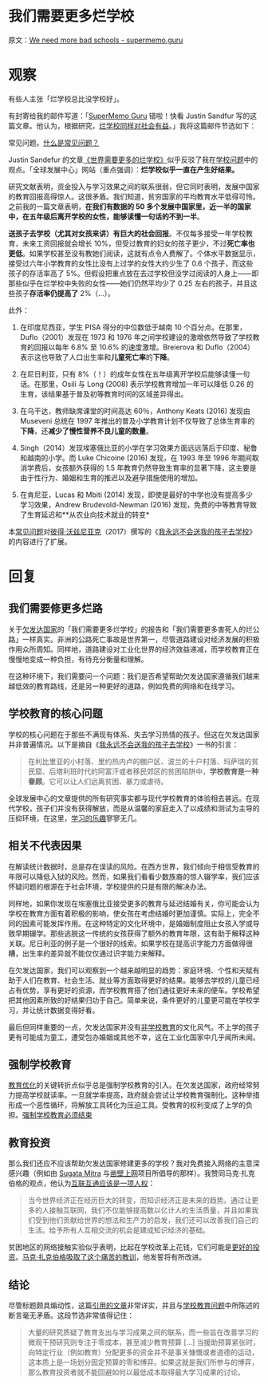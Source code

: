 # 我们需要更多烂学校

原文：[We need more bad schools - supermemo.guru](https://supermemo.guru/wiki/We_need_more_bad_schools)

# 观察

有些人主张「烂学校总比没学校好」。

有封寄给我的邮件写道：「[SuperMemo Guru](https://supermemo.guru/wiki/SuperMemo_Guru) 错啦！快看 Justin Sandfur 写的这篇文章。他认为，根据研究，[烂学校同样对社会有益](http://supermemopedia.com/wiki/Science:_Even_bad_schools_are_good_for_society)。」我将这篇邮件节选如下：

常见问题。[什么是常见问题？](https://supermemo.guru/wiki/What_are_FAQs%3F)

Justin Sandefur 的文章[《世界需要更多的烂学校》](https://www.cgdev.org/blog/world-needs-more-bad-schools)似乎反驳了我在[学校问题](https://supermemo.guru/wiki/Problem_of_schooling)中的观点。「全球发展中心」网站（重点强调）：**烂学校似乎一直在产生好结果。**

研究文献表明，资金投入与学习效果之间的联系很弱，但它同时表明，发展中国家的教育回报高得惊人。这很矛盾。我们知道，贫穷国家的平均教育水平低得可怜。之前我的一篇文章表明，**在我们有数据的 50 多个发展中国家里，近一半的国家中，在五年级后离开学校的女性，能够读懂一句话的不到一半**。

**送孩子去学校（尤其对女孩来讲）有巨大的社会回报**。不仅每多接受一年学校教育，未来工资回报就会增长 10%，但受过教育的妇女的孩子更少，不过**死亡率也更低**。如果学校甚至没有教她们阅读，这就有点令人费解了。个体水平数据显示，接受过六年小学教育的女性比没有上过学的女性大约少生了 0.6 个孩子，而这些孩子的存活率高了 5%。但假设把重点放在去过学校但没学过阅读的人身上——即那些似乎在烂学校中失败的女性——她们仍然平均少了 0.25 左右的孩子，并且这些孩子**存活率仍提高了** 2%（…）。

此外：

1. 在印度尼西亚，学生 PISA 得分的中位数低于越南 10 个百分点。在那里，Duflo（2001）发现在 1973 和 1976 年之间学校建设的激增依然导致了学校教育的回报以每年 6.8% 至 10.6% 的速度激增。Breierova 和 Duflo（2004）表示这也导致了人口出生率和**儿童死亡率**的**下降**。

2. 在尼日利亚，只有 8%（！）的成年女性在五年级离开学校后能够读懂一句话。在那里，Osili 与 Long (2008) 表示学校教育增加一年可以降低 0.26 的生育，该结果基于普及初等教育时间的区域差异得出。

3. 在乌干达，教师缺席课堂的时间高达 60％，Anthony Keats (2016) 发现由 Museveni 总统在 1997 年推出的普及小学教育计划不仅导致了总体生育率的**下降**，还**减少了慢性营养不良儿童的数量**。

4. Singh（2014）发现埃塞俄比亚的小学在学习效果方面远远落后于印度、秘鲁和越南的小学。而 Luke Chicoine (2016) 发现，在 1993 年至 1996 年期间取消学费后，女孩额外获得的 1.5 年教育仍然导致生育率的显著下降，这主要是由于性行为、婚姻和生育的推迟以及避孕措施使用的增加。

5. 在肯尼亚，Lucas 和 Mbiti (2014) 发现，即使是最好的中学也没有提高多少学习效果，Andrew Brudevold-Newman (2016) 发现，免费的中等教育导致了生育延迟和**从农业向技术就业的转变*

本[常见问题](https://supermemo.guru/wiki/FAQs)对[彼得·沃兹尼亚克](https://supermemo.guru/wiki/Piotr_Wozniak)（2017）撰写的《[我永远不会送我的孩子去学校](https://supermemo.guru/wiki/Problem_of_Schooling)》的内容进行了扩展。

# 回复

## 我们需要修更多烂路

关于[欠发达国家](https://en.wikipedia.org/wiki/Least_Developed_Countries)的「我们需要更多烂学校」的报告和「我们需要更多害死人的烂公路」一样真实。非洲的公路死亡事故是世界第一，尽管道路建设对经济发展的积极作用众所周知。同样地，道路建设对工业化世界的经济效益递减，而学校教育正在慢慢地变成一种负担，有待充分衡量和理解。

在这种环境下，我们需要问一个问题：我们是否希望帮助欠发达国家遵循我们越来越低效的教育路线，还是另一种更好的道路，例如免费的网络和在线学习。

## 学校教育的核心问题

学校的核心问题在于那些不满现有体系、失去学习热情的孩子。但这在欠发达国家并非普遍情况。以下是摘自《[我永远不会送我的孩子去学校](https://supermemo.guru/wiki/I_would_never_send_my_kids_to_school)》一书的引言：

> 在利比里亚的小村落、里约热内卢的棚户区、波兰的十户村落、玛萨瑞的贫民窟、后塔利班时代的阿富汗或者移民郊区的贫困陷阱中，**学校教育是一种眷顾**。它可以让人们远离贫困、暴力或虐待。

全球发展中心的文章提供的所有研究事实都与现代学校教育的体验相去甚远。在现代学校，孩子们并没有获得解放，而是从温馨的家庭走入了以成绩和测试为主导的压抑环境，在这里，[学习的乐趣](https://supermemo.guru/wiki/Pleasure_of_learning)寥寥无几。

## 相关不代表因果

在解读统计数据时，总是存在误读的风险。在西方世界，我们倾向于相信受教育的年限可以降低入狱的风险。然而，如果我们看看少数族裔的惊人辍学率，我们应该怀疑问题的根源在于社会环境，学校提供的只是有限的解决办法。

同样地，如果你发现在埃塞俄比亚接受更多的教育与延迟结婚有关，你可能会认为学校在教育方面有着积极的影响，使女孩在考虑结婚时更加谨慎。实际上，完全不同的因素可能发挥作用。在这种特定的文化环境中，是婚姻制度阻止女孩入学或导致早期辍学。那些逃脱这一传统的女孩获得了额外的教育年限，这有助于解释这种关联。尼日利亚的例子是一个很好的线索。如果学校在提高识字能力方面做得很糟，出生率的差异就不能仅仅通过识字能力来解释。

在欠发达国家，我们可以观察到一个越来越明显的趋势：家庭环境、个性和天赋有助于人们在教育、社会生活、就业等方面取得更好的结果。能够去学校的儿童已经占有优势，享有更好的资源，而学校教育搭了他们通往更好未来的便车。学校希望把其他因素所致的好结果归功于自己。简单来说，条件更好的儿童更可能在学校学习，并让统计数据变得好看。

最后但同样重要的一点，欠发达国家并没有[非学校教育](https://supermemo.guru/wiki/Unschooling)的文化风气。不上学的孩子更有可能成为童工，遭受包办婚姻或其他不幸，这在工业化国家中几乎闻所未闻。

## 强制学校教育

[教育优化](https://supermemo.guru/wiki/Optimization_of_education)的关键转折点似乎总是强制学校教育的引入。在欠发达国家，政府经常努力提高学校就读率。一旦就学率提高，政府就会尝试让学校教育强制化。这种举措形成一个恶性循环，将解放工具转化为压迫工具。受教育的权利变成了上学的负担。[强制学校教育必须结束](https://supermemo.guru/wiki/Compulsory_schooling_must_end)

## 教育投资

那么我们还应不应该帮助欠发达国家修建更多的学校？我对免费接入网络的主意深感兴趣（例如由 [Sugata Mitra](https://www.youtube.com/watch?v=HE5GX3U3BYQ) 与[凿壁上网](https://supermemo.guru/wiki/Hole_in_the_wall)项目所倡导的那样）。我赞同马克·扎克伯格的观点，他认为[互联互通应该是一项人权](https://www.facebook.com/isconnectivityahumanright/isconnectivityahumanright.pdf)：

> 当今世界经济正在经历巨大的转变，而知识经济正是未来的趋势。通过让更多的人接触互联网，我们不仅能够提高数以亿计人的生活质量，并且如果我们受到他们贡献给世界的想法和生产力的启发，我们还可以改善我们自己的生活。给予所有人互相交流的机会是建成知识经济的基础。

贫困地区的网络接触实验似乎表明，比起在学校改革上花钱，它们可能是[更好的投资](https://en.wikipedia.org/wiki/Minimally_invasive_education)。[马克·扎克伯格吸取了这个痛苦的教训](https://supermemo.guru/wiki/Good_hearts,_brains,_and_money_are_not_enough_for_school_reform)，他发誓将有所改进。

## 结论

尽管标题颇具煽动性，这篇[引用的文章](https://www.cgdev.org/blog/world-needs-more-bad-schools)非常详实，并且与[学校教育问题](https://supermemo.guru/wiki/Problem_of_schooling)中所陈述的断言毫无矛盾。这段节选非常值得记住：

> 大量的研究质疑了教育支出与学习成果之间的联系，而一些旨在改善学习的微观干预研究则专注于零成本，甚至减少教育预算 [...] 当援助预算紧张时，向特定行业（例如教育）分配更多的资金并不是事关慷慨或者道德的运动，这本质上是一场划分固定预算的零和博弈。如果这就是我们所参与的博弈，那么教育投资者就不能回避如何以最低成本取得最大学习成果的讨论。